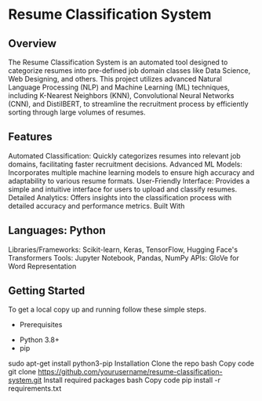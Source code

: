 # Resume Classification System

## Overview

The Resume Classification System is an automated tool designed to categorize resumes into pre-defined job domain classes like Data Science, Web Designing, and others. This project utilizes advanced Natural Language Processing (NLP) and Machine Learning (ML) techniques, including K-Nearest Neighbors (KNN), Convolutional Neural Networks (CNN), and DistilBERT, to streamline the recruitment process by efficiently sorting through large volumes of resumes.

## Features

Automated Classification: Quickly categorizes resumes into relevant job domains, facilitating faster recruitment decisions.
Advanced ML Models: Incorporates multiple machine learning models to ensure high accuracy and adaptability to various resume formats.
User-Friendly Interface: Provides a simple and intuitive interface for users to upload and classify resumes.
Detailed Analytics: Offers insights into the classification process with detailed accuracy and performance metrics.
Built With

## Languages: Python
Libraries/Frameworks: Scikit-learn, Keras, TensorFlow, Hugging Face's Transformers
Tools: Jupyter Notebook, Pandas, NumPy
APIs: GloVe for Word Representation

## Getting Started
To get a local copy up and running follow these simple steps.
- Prerequisites
* Python 3.8+
* pip

sudo apt-get install python3-pip
Installation
Clone the repo
bash
Copy code
git clone https://github.com/yourusername/resume-classification-system.git
Install required packages
bash
Copy code
pip install -r requirements.txt
